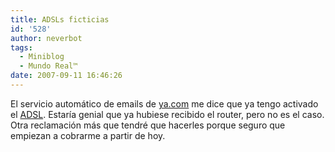 ```yaml
---
title: ADSLs ficticias
id: '528'
author: neverbot
tags:
  - Miniblog
  - Mundo Real™
date: 2007-09-11 16:46:26
---
```


El servicio automático de emails de [ya.com](http://www.ya.com/) me dice que ya tengo activado el [ADSL](http://en.wikipedia.org/wiki/Asymmetric_Digital_Subscriber_Line). Estaría genial que ya hubiese recibido el router, pero no es el caso. Otra reclamación más que tendré que hacerles porque seguro que empiezan a cobrarme a partir de hoy.